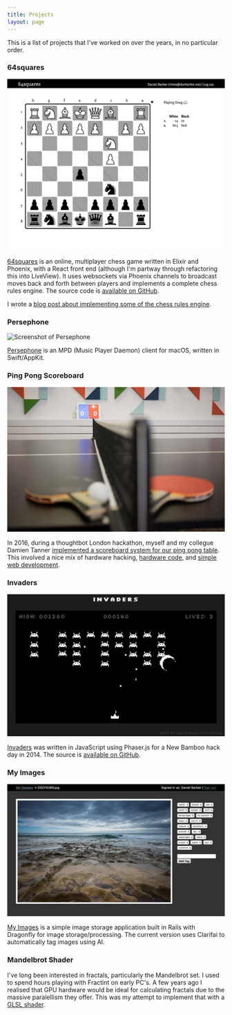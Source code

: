 ```yaml
---
title: Projects
layout: page
---
```


This is a list of projects that I've worked on over the years, in no particular
order.

### 64squares

![Screenshot of 64squares.club, partway through a game](images/chess.png)

[64squares](https://64squares.club) is an online, multiplayer chess game written
in Elixir and Phoenix, with a React front end (although I'm partway through
refactoring this into LiveView). It uses websockets via Phoenix channels to
broadcast moves back and forth between players and implements a complete chess
rules engine. The source code is [available on
GitHub](https://github.com/danbee/chess).

I wrote a [blog post about implementing some of the chess rules engine](/2018/08/10/chess-and-recursion-part-1).

### Persephone

![Screenshot of Persephone](https://persephone.fm/images/screenshot-dark.png)

[Persephone](https://persephone.fm) is an MPD (Music Player Daemon) client for macOS, written in
Swift/AppKit.

### Ping Pong Scoreboard

![Photo of the ping pong table with paddles, and the scoreboard iPad behind it](images/pingpong-table.jpg)

In 2016, during a thoughtbot London hackathon, myself and my collegue Damien
Tanner [implemented a scoreboard system for our ping pong table](https://thoughtbot.com/blog/building-a-ping-pong-scoreboard).
This involved a nice mix of hardware hacking, [hardware code](https://gist.github.com/danbee/820a17d0aa75f8900250),
and [simple web development](https://github.com/danbee/scoreboard).

### Invaders

![Screenshot of Invaders](images/invaders.png)

[Invaders](https://invaders.danbee.in) was written in JavaScript using Phaser.js
for a New Bamboo hack day in 2014. The source is [available on GitHub](https://github.com/danbee/invaders/tree/master).

### My Images

![Screenshot of my-images](images/my-images.png)

[My Images](https://github.com/danbee/my-images) is a simple image storage
application built in Rails with Dragonfly for image storage/processing. The
current version uses Clarifai to automatically tag images using AI.

### Mandelbrot Shader

<figure>
  <canvas class="glslCanvas shader" data-fragment-url="lib/mandelbrot.frag" width="1200" height="675"></canvas>
</figure>

I've long been interested in fractals, particularly the Mandelbrot set. I used
to spend hours playing with Fractint on early PC's. A few years ago I realised
that GPU hardware would be ideal for calculating fractals due to the massive
paralellism they offer. This was my attempt to implement that with a [GLSL
shader](https://github.com/danbee/shaders/blob/master/mandelbrot.frag).

<script type="text/javascript" src="/js/glsl-canvas.js"></script>
